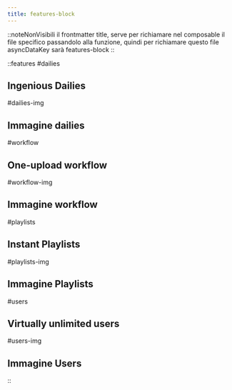 ```yaml
---
title: features-block
---
```

::noteNonVisibili
il frontmatter title, serve per richiamare nel composable il file specifico
passandolo alla funzione, quindi per richiamare questo file asyncDataKey sarà features-block 
::

::features
#dailies
## Ingenious Dailies
#dailies-img
## Immagine dailies

#workflow
## One-upload workflow
#workflow-img
## Immagine workflow

#playlists
## Instant Playlists 
#playlists-img
## Immagine Playlists

#users
## Virtually unlimited users
#users-img
## Immagine Users
::